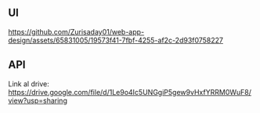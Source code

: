 
## UI
https://github.com/Zurisaday01/web-app-design/assets/65831005/19573f41-7fbf-4255-af2c-2d93f0758227

## API
Link al drive:
https://drive.google.com/file/d/1Le9o4Ic5UNGgiP5gew9vHxfYRRM0WuF8/view?usp=sharing
